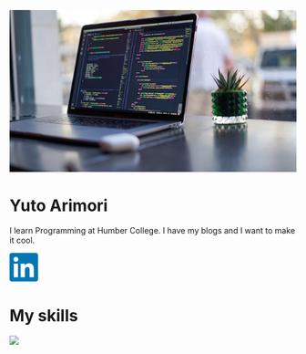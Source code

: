 ![This is programming images.](/images/programming.jpg)
# Yuto Arimori
I learn Programming at Humber College.
I have my blogs and I want to make it cool.

<a href="https://www.linkedin.com/in/yarimori/"><img style="height: 50px; width: 50px;" src="images/linkedin.png" alt="LinkedIn"></a>

# My skills

<img src="https://skillicons.dev/icons?i=html,css,js,cs,mysql,github,vscode" /> <br /><br />